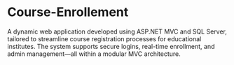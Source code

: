 # Course-Enrollement
A dynamic web application developed using ASP.NET MVC and SQL Server, tailored to streamline course registration processes for educational institutes. The system supports secure logins, real-time enrollment, and admin management—all within a modular MVC architecture.
